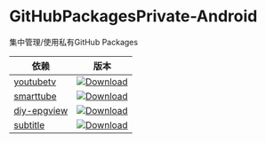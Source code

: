 # GitHubPackagesPrivate-Android
集中管理/使用私有GitHub Packages

| 依赖 | 版本 |
| --- | ---- |
| [youtubetv][youtubetv] | [![Download][youtubetv_download]][youtubetv_latestVersion] |
| [smarttube][smarttube] | [![Download][smarttube_download]][smarttube_latestVersion] |
| [diy-epgview][diy-epgview] | [![Download][diy-epgview_download]][diy-epgview_latestVersion] |
| [subtitle][subtitle] | [![Download][subtitle_download]][subtitle_latestVersion] |


[youtubetv]:https://github.com/VeiZhang/youtubetv
[youtubetv_download]:https://img.shields.io/badge/release-1.0.3--RC2-blue
[youtubetv_latestVersion]:https://github.com/VeiZhang/GitHubPackagesPrivate-Android/packages

[smarttube]:https://github.com/VeiZhang/youtubetv
[smarttube_download]:https://img.shields.io/badge/release-1.0.0--RC1-blue
[smarttube_latestVersion]:https://github.com/VeiZhang/GitHubPackagesPrivate-Android/packages

[diy-epgview]:https://github.com/VeiZhang/DIY-EpgView
[diy-epgview_download]:https://img.shields.io/badge/release-1.0.3-blue
[diy-epgview_latestVersion]:https://github.com/VeiZhang/GitHubPackagesPrivate-Android/packages

[subtitle]:https://github.com/VeiZhang/SubtitleForAndroid
[subtitle_download]:https://img.shields.io/badge/release-1.0.1-blue
[subtitle_latestVersion]:https://github.com/VeiZhang/GitHubPackagesPrivate-Android/packages
